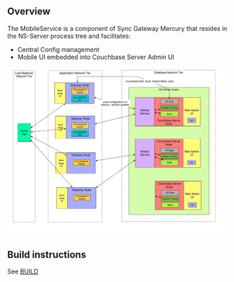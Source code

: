 
## Overview

The MobileService is a component of Sync Gateway Mercury that resides in the NS-Server process tree and facilitates:

- Central Config management
- Mobile UI embedded into Couchbase Server Admin UI

![architecture](docs/diagrams/sg-cbs-integration-option5.jpg)

## Build instructions

See [BUILD](docs/build/BUILD.adoc)

